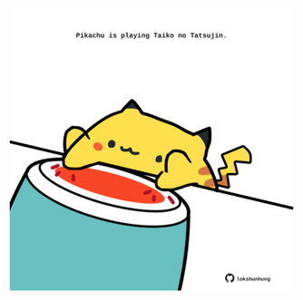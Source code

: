 <!-- built at 17/04/2021, 08:08:27 UTC -->
<p align="center">
  <img width="500" height="500" src="./ReadmeImage.svg">
</p>

